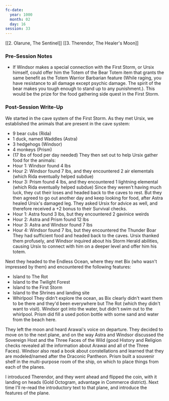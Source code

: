 ```yaml
---
fc-date:
  year: 1000
  month: 02
  day: 16
session: 33
---
```

[[2. Olarune, The Sentinel]] [[3. Therendor, The Healer's Moon]]

### Pre-Session Notes
* If Windsor makes a special connection with the First Storm, or Ursix himself, could offer him the Totem of the Bear Totem item that grants the same benefit as the Totem Warrior Barbarian feature (While raging, you have resistance to all damage except psychic damage. The spirit of the bear makes you tough enough to stand up to any punishment.). This would be the prize for the food gathering side quest in the First Storm.


### Post-Session Write-Up
We started in the cave system of the First Storm. As they met Ursix, we established the animals that are present in the cave system:
* 9 bear cubs (Rida)
* 1 duck, named Waddles (Astra)
* 3 hedgehogs (Windsor)
* 4 monkeys (Prism)
* (17 lbs of food per day needed)
They then set out to help Ursix gather food for the animals:
* Hour 1: Windsor found 4 lbs
* Hour 2: Windsor found 7 lbs, and they encountered 2 air elementals (which Rida eventually helped subdue)
* Hour 3: Prism found 4 lbs, and they encountered 1 lightning elemental (which Rida eventually helped subdue)
Since they weren't having much luck, they cut their loses and headed back to the caves to rest. But they then agreed to go out another day and keep looking for food, after Astra healed Ursix's damaged leg. They asked Ursix for advice as well, and therefore received a +2 bonus to their Survival checks.
* Hour 1: Astra found 3 lbs, but they encountered 2 gavinice weirds
* Hour 2: Astra and Prism found 12 lbs
* Hour 3: Astra and Windsor found 7 lbs
* Hour 4: Windsor found 7 lbs, but they encountered the Thunder Boar
They had sufficient food and headed back to the caves. Ursix thanked them profusely, and Windsor inquired about his Storm Herald abilities, causing Ursix to connect with him on a deeper level and offer him his totem.

Next they headed to the Endless Ocean, where they met Bix (who wasn't impressed by them) and encountered the following features:
* Island to The Rot
* Island to the Twilight Forest
* Island to the First Storm
* Island to the Shrines and landing site
* Whirlpool
They didn't explore the ocean, as Bix clearly didn't want them to be there and they'd been everywhere but The Rot (which they didn't want to visit). Windsor got into the water, but didn't swim out to the whirlpool. Prism did fill a used potion bottle with some sand and water from the beach here.

They left the moon and heard Arawai's voice on departure. They decided to move on to the next plane, and on the way Astra and Windsor discussed the Sovereign Host and the Three Faces of the Wild (good History and Religion checks revealed all the information about Arawai and all of the Three Faces). Windsor also read a book about constellations and learned that they are modeled/named after the Draconic Pantheon. Prism built a souvenir shelf in the multi-purpose room of the ship, on which to place things from each of the planes.

I introduced Therendor, and they went ahead and flipped the coin, with it landing on heads (Gold Octogram, advantage in Commerce district). Next time I'll re-read the introductory text to that plane, and introduce the features of the plane.